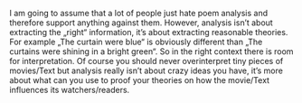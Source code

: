 I am going to assume that a lot of people just hate poem analysis and therefore support anything against them. However, analysis isn’t about extracting the „right“ information, it’s about extracting reasonable theories. For example „The curtain were blue“ is obviously different than „The curtains were shining in a bright green“. So in the right context there is room for interpretation.  Of course you should never overinterpret tiny pieces of movies/Text but analysis really isn’t about crazy ideas you have, it’s more about what can you use to proof your theories on how the movie/Text influences its watchers/readers.